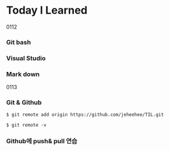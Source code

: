 # Today I Learned

0112
### Git bash
### Visual Studio
### Mark down

0113
### Git & Github

```
$ git remote add origin https://github.com/jeheehee/TIL.git

$ git remote -v
```

### Github에 push& pull 연습